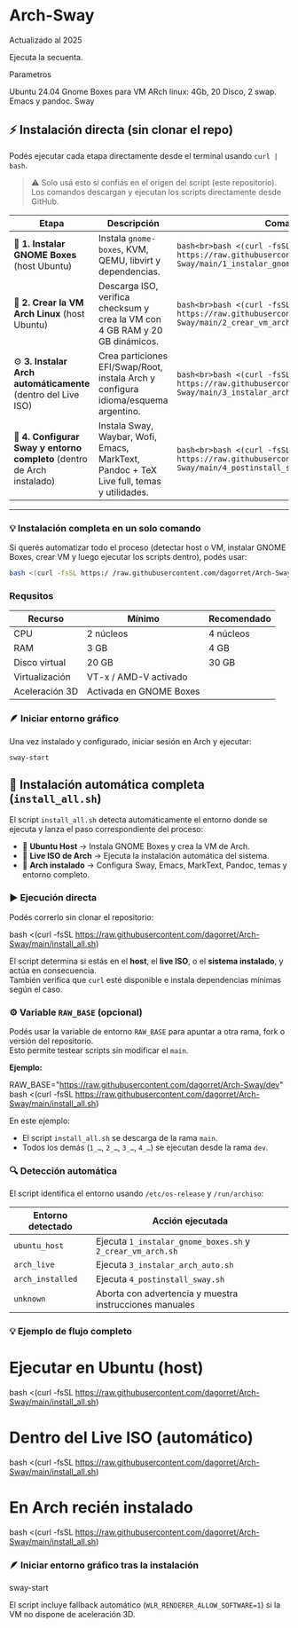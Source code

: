 # Arch-Sway
Actualizado al 2025


Ejecuta la secuenta.

Parametros

Ubuntu 24.04
Gnome Boxes para VM
ARch linux: 4Gb, 20 Disco, 2 swap.
Emacs y pandoc.
Sway


## ⚡ Instalación directa (sin clonar el repo)

Podés ejecutar cada etapa directamente desde el terminal usando `curl | bash`.  
> ⚠️ Solo usá esto si confiás en el origen del script (este repositorio).  
> Los comandos descargan y ejecutan los scripts directamente desde GitHub.

| Etapa | Descripción | Comando |
|--------|--------------|---------|
| 🧰 **1. Instalar GNOME Boxes** (host Ubuntu) | Instala `gnome-boxes`, KVM, QEMU, libvirt y dependencias. | ```bash<br>bash <(curl -fsSL https://raw.githubusercontent.com/dagorret/Arch-Sway/main/1_instalar_gnome_boxes.sh)<br>``` |
| 💽 **2. Crear la VM Arch Linux** (host Ubuntu) | Descarga ISO, verifica checksum y crea la VM con 4 GB RAM y 20 GB dinámicos. | ```bash<br>bash <(curl -fsSL https://raw.githubusercontent.com/dagorret/Arch-Sway/main/2_crear_vm_arch.sh)<br>``` |
| ⚙️ **3. Instalar Arch automáticamente** (dentro del Live ISO) | Crea particiones EFI/Swap/Root, instala Arch y configura idioma/esquema argentino. | ```bash<br>bash <(curl -fsSL https://raw.githubusercontent.com/dagorret/Arch-Sway/main/3_instalar_arch_auto.sh)<br>``` |
| 🧩 **4. Configurar Sway y entorno completo** (dentro de Arch instalado) | Instala Sway, Waybar, Wofi, Emacs, MarkText, Pandoc + TeX Live full, temas y utilidades. | ```bash<br>bash <(curl -fsSL https://raw.githubusercontent.com/dagorret/Arch-Sway/main/4_postinstall_sway.sh)<br>``` |

---

### 💡 Instalación completa en un solo comando

Si querés automatizar todo el proceso (detectar host o VM, instalar GNOME Boxes, crear VM y luego ejecutar los scripts dentro), podés usar:

```bash
bash <(curl -fsSL https:/ /raw.githubusercontent.com/dagorret/Arch-Sway/main/install_all.sh)
```

### Requsitos

| Recurso        | Mínimo                  | Recomendado |
| -------------- | ----------------------- | ----------- |
| CPU            | 2 núcleos               | 4 núcleos   |
| RAM            | 3 GB                    | 4 GB        |
| Disco virtual  | 20 GB                   | 30 GB       |
| Virtualización | VT-x / AMD-V activado   |             |
| Aceleración 3D | Activada en GNOME Boxes |             |

### 🪶 Iniciar entorno gráfico

Una vez instalado y configurado, iniciar sesión en Arch y ejecutar:

```
sway-start
```

## 🧠 Instalación automática completa (`install_all.sh`)

El script `install_all.sh` detecta automáticamente el entorno donde se ejecuta y lanza el paso correspondiente del proceso:

- 🧰 **Ubuntu Host** → Instala GNOME Boxes y crea la VM de Arch.  
- 💽 **Live ISO de Arch** → Ejecuta la instalación automática del sistema.  
- 🧩 **Arch instalado** → Configura Sway, Emacs, MarkText, Pandoc, temas y entorno completo.

### ▶️ Ejecución directa

Podés correrlo sin clonar el repositorio:

bash <(curl -fsSL https://raw.githubusercontent.com/dagorret/Arch-Sway/main/install_all.sh)

El script determina si estás en el **host**, el **live ISO**, o el **sistema instalado**, y actúa en consecuencia.  
También verifica que `curl` esté disponible e instala dependencias mínimas según el caso.

### ⚙️ Variable `RAW_BASE` (opcional)

Podés usar la variable de entorno `RAW_BASE` para apuntar a otra rama, fork o versión del repositorio.  
Esto permite testear scripts sin modificar el `main`.

**Ejemplo:**

RAW_BASE="https://raw.githubusercontent.com/dagorret/Arch-Sway/dev" \
bash <(curl -fsSL https://raw.githubusercontent.com/dagorret/Arch-Sway/main/install_all.sh)

En este ejemplo:
- El script `install_all.sh` se descarga de la rama `main`.
- Todos los demás (`1_…`, `2_…`, `3_…`, `4_…`) se ejecutan desde la rama `dev`.

### 🔍 Detección automática

El script identifica el entorno usando `/etc/os-release` y `/run/archiso`:

| Entorno detectado | Acción ejecutada |
|--------------------|------------------|
| `ubuntu_host` | Ejecuta `1_instalar_gnome_boxes.sh` y `2_crear_vm_arch.sh` |
| `arch_live` | Ejecuta `3_instalar_arch_auto.sh` |
| `arch_installed` | Ejecuta `4_postinstall_sway.sh` |
| `unknown` | Aborta con advertencia y muestra instrucciones manuales |

### 💡 Ejemplo de flujo completo

# Ejecutar en Ubuntu (host)
bash <(curl -fsSL https://raw.githubusercontent.com/dagorret/Arch-Sway/main/install_all.sh)

# Dentro del Live ISO (automático)
bash <(curl -fsSL https://raw.githubusercontent.com/dagorret/Arch-Sway/main/install_all.sh)

# En Arch recién instalado
bash <(curl -fsSL https://raw.githubusercontent.com/dagorret/Arch-Sway/main/install_all.sh)

### 🪶 Iniciar entorno gráfico tras la instalación

sway-start

El script incluye fallback automático (`WLR_RENDERER_ALLOW_SOFTWARE=1`) si la VM no dispone de aceleración 3D.



